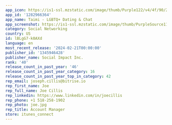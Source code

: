 ```yaml
---
app_icon: https://is1-ssl.mzstatic.com/image/thumb/Purple122/v4/4f/90/2c/4f902cf8-3cf8-fa31-0033-df97305bbf31/AppIcon-1x_U007emarketing-0-8-0-85-220.png/1024x1024bb.png
app_id: '1282966364'
app_name: Taimi - LGBTQ+ Dating & Chat
app_screenshot: https://is1-ssl.mzstatic.com/image/thumb/PurpleSource116/v4/73/de/c9/73dec963-6422-8824-ed30-ac573a425136/2629f334-4213-4f24-a509-19db2e809d03_02_030823_01_0000_WMN_En_SplitmetricsOptimiseScreensFixes_One_ASO_1284x2778.jpg/1284x2778bb.png
category: Social Networking
country: US
id: lBLgG7-k0AXd
language: en
most_recent_release: '2024-02-21T00:00:00'
publisher_id: '1345946428'
publisher_name: Social Impact Inc.
rank: '40'
release_count_in_past_year: '46'
release_count_in_past_year_category: 16
release_count_in_past_year_top_in_category: 42
rep_email: joseph.cillis@bitrise.io
rep_first_name: Joe
rep_full_name: Joe Cillis
rep_linkedin: https://www.linkedin.com/in/joecillis
rep_phone: +1 518-258-1902
rep_photo: joe.jpg
rep_title: Account Manager
store: itunes_connect
---
```

